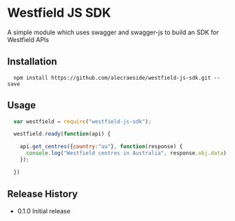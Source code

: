 Westfield JS SDK
=========

A simple module which uses swagger and swagger-js to build an SDK for Westfield APIs

## Installation

```shell
  npm install https://github.com/alecraeside/westfield-js-sdk.git --save
```

## Usage

```js
  var westfield = require("westfield-js-sdk");

  westfield.ready(function(api) {

    api.get_centres({country:"au"}, function(response) {
      console.log("Westfield centres in Australia", response.obj.data);
    });

  })

```

## Release History

* 0.1.0 Initial release
